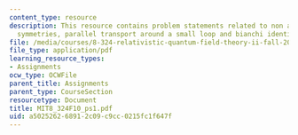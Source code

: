 ```yaml
---
content_type: resource
description: This resource contains problem statements related to non abelian global
  symmetries, parallel transport around a small loop and bianchi identity.
file: /media/courses/8-324-relativistic-quantum-field-theory-ii-fall-2010/a502526268912c09c9cc0215fc1f647f_MIT8_324F10_ps1.pdf
file_type: application/pdf
learning_resource_types:
- Assignments
ocw_type: OCWFile
parent_title: Assignments
parent_type: CourseSection
resourcetype: Document
title: MIT8_324F10_ps1.pdf
uid: a5025262-6891-2c09-c9cc-0215fc1f647f
---
```

